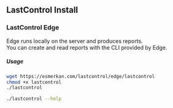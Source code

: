 ## LastControl Install
### LastControl Edge
Edge runs locally on the server and produces reports.<br>
You can create and read reports with the CLI provided by Edge.<br>
##### Usage
```bash
wget https://esmerkan.com/lastcontrol/edge/lastcontrol
chmod +x lastcontrol
./lastcontrol
```
```bash
./lastcontrol --help
```
